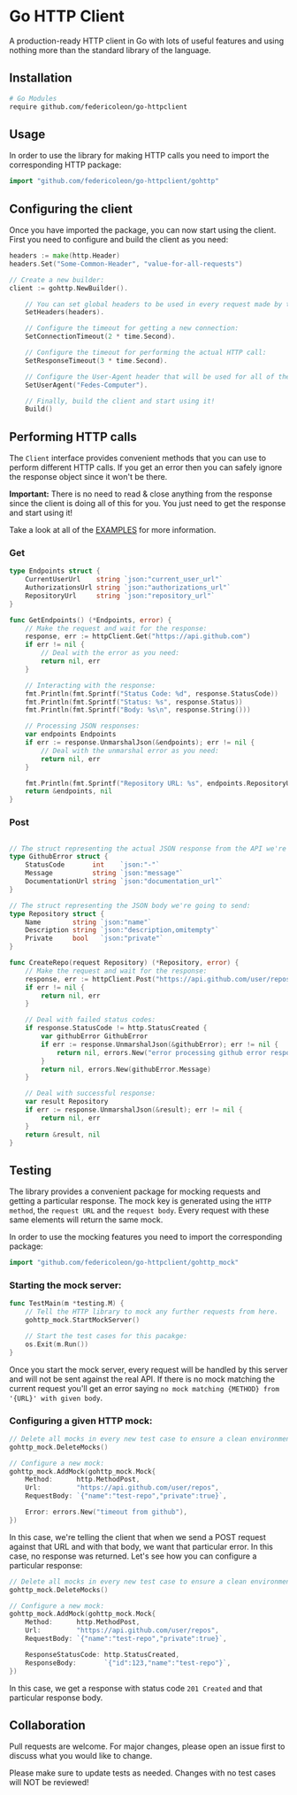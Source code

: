 # Go HTTP Client

A production-ready HTTP client in Go with lots of useful features and using nothing more than the standard library of the language.

## Installation

```bash
# Go Modules
require github.com/federicoleon/go-httpclient
```

## Usage
In order to use the library for making HTTP calls you need to import the corresponding HTTP package:

```go
import "github.com/federicoleon/go-httpclient/gohttp"
```

## Configuring the client
Once you have imported the package, you can now start using the client. First you need to configure and build the client as you need:

```go
headers := make(http.Header)
headers.Set("Some-Common-Header", "value-for-all-requests")

// Create a new builder:
client := gohttp.NewBuilder().

	// You can set global headers to be used in every request made by this client:
	SetHeaders(headers).

	// Configure the timeout for getting a new connection:
	SetConnectionTimeout(2 * time.Second).

	// Configure the timeout for performing the actual HTTP call:
	SetResponseTimeout(3 * time.Second).

	// Configure the User-Agent header that will be used for all of the requests:
	SetUserAgent("Fedes-Computer").

	// Finally, build the client and start using it!
	Build()
```

## Performing HTTP calls
The ``Client`` interface provides convenient methods that you can use to perform different HTTP calls. If you get an error then you can safely ignore the response object since it won't be there.

**Important:** There is no need to read & close anything from the response since the client is doing all of this for you. You just need to get the response and start using it!

Take a look at all of the [EXAMPLES](examples) for more information.

### Get

```go
type Endpoints struct {
	CurrentUserUrl    string `json:"current_user_url"`
	AuthorizationsUrl string `json:"authorizations_url"`
	RepositoryUrl     string `json:"repository_url"`
}

func GetEndpoints() (*Endpoints, error) {
	// Make the request and wait for the response:
	response, err := httpClient.Get("https://api.github.com")
	if err != nil {
		// Deal with the error as you need:
		return nil, err
	}

	// Interacting with the response:
	fmt.Println(fmt.Sprintf("Status Code: %d", response.StatusCode))
	fmt.Println(fmt.Sprintf("Status: %s", response.Status))
	fmt.Println(fmt.Sprintf("Body: %s\n", response.String()))

	// Processing JSON responses:
	var endpoints Endpoints
	if err := response.UnmarshalJson(&endpoints); err != nil {
		// Deal with the unmarshal error as you need:
		return nil, err
	}

	fmt.Println(fmt.Sprintf("Repository URL: %s", endpoints.RepositoryUrl))
	return &endpoints, nil
}
```

### Post

```go

// The struct representing the actual JSON response from the API we're calling:
type GithubError struct {
	StatusCode       int    `json:"-"`
	Message          string `json:"message"`
	DocumentationUrl string `json:"documentation_url"`
}

// The struct representing the JSON body we're going to send:
type Repository struct {
	Name        string `json:"name"`
	Description string `json:"description,omitempty"`
	Private     bool   `json:"private"`
}

func CreateRepo(request Repository) (*Repository, error) {
	// Make the request and wait for the response:
	response, err := httpClient.Post("https://api.github.com/user/repos", request)
	if err != nil {
		return nil, err
	}

	// Deal with failed status codes:
	if response.StatusCode != http.StatusCreated {
		var githubError GithubError
		if err := response.UnmarshalJson(&githubError); err != nil {
			return nil, errors.New("error processing github error response when creating a new repo")
		}
		return nil, errors.New(githubError.Message)
	}

	// Deal with successful response:
	var result Repository
	if err := response.UnmarshalJson(&result); err != nil {
		return nil, err
	}
	return &result, nil
}

```

## Testing

The library provides a convenient package for mocking requests and getting a particular response. The mock key is generated using the ``HTTP method``, the ``request URL`` and the ``request body``. Every request with these same elements will return the same mock.

In order to use the mocking features you need to import the corresponding package:

```go
import "github.com/federicoleon/go-httpclient/gohttp_mock"
```

### Starting the mock server:
```go
func TestMain(m *testing.M) {
	// Tell the HTTP library to mock any further requests from here.
	gohttp_mock.StartMockServer()

	// Start the test cases for this pacakge:
	os.Exit(m.Run())
}
```

Once you start the mock server, every request will be handled by this server and will not be sent against the real API. If there is no mock matching the current request you'll get an error saying ``no mock matching {METHOD} from '{URL}' with given body``.

### Configuring a given HTTP mock:

```go
// Delete all mocks in every new test case to ensure a clean environment:
gohttp_mock.DeleteMocks()

// Configure a new mock:
gohttp_mock.AddMock(gohttp_mock.Mock{
	Method:      http.MethodPost,
	Url:         "https://api.github.com/user/repos",
	RequestBody: `{"name":"test-repo","private":true}`,

	Error: errors.New("timeout from github"),
})
```

In this case, we're telling the client that when we send a POST request against that URL and with that body, we want that particular error. In this case, no response was returned. Let's see how you can configure a particular response:


```go
// Delete all mocks in every new test case to ensure a clean environment:
gohttp_mock.DeleteMocks()

// Configure a new mock:
gohttp_mock.AddMock(gohttp_mock.Mock{
	Method:      http.MethodPost,
	Url:         "https://api.github.com/user/repos",
	RequestBody: `{"name":"test-repo","private":true}`,

	ResponseStatusCode: http.StatusCreated,
	ResponseBody:       `{"id":123,"name":"test-repo"}`,
})
```

In this case, we get a response with status code ``201 Created`` and that particular response body.

## Collaboration

Pull requests are welcome. For major changes, please open an issue first to discuss what you would like to change.

Please make sure to update tests as needed. Changes with no test cases will NOT be reviewed!